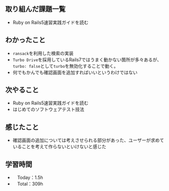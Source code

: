 ## 取り組んだ課題一覧
- Ruby on Rails5速習実践ガイドを読む

## わかったこと 
- `ransack`を利用した検索の実装
- `Turbo Drive`を採用しているRails7ではうまく動かない箇所が多々あるが、`turbo: false`として`turbo`を無効化することで動く。
- 何でもかんでも確認画面を追加すればいいというわけではない

## 次やること
- Ruby on Rails5速習実践ガイドを読む
- はじめてのソフトウェアテスト技法

## 感じたこと
- 確認画面の追加については考えさせられる部分があった、ユーザーが求めていることを考えて作らないといけないと感じた

## 学習時間
- 　Today：1.5h
- 　Total：309h